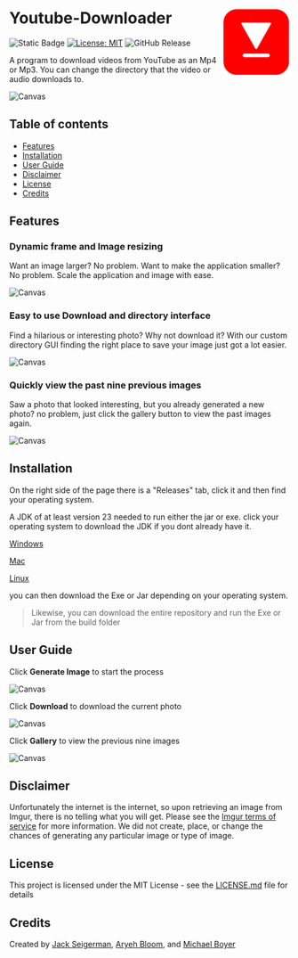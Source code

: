 # Youtube-Downloader <img src="assets/YoutubeDownloaderLogo.png" width="120px" alt="YoutubeDownloaderLogo" align="right">

![Static Badge](https://img.shields.io/badge/Java-f89820)
[![License: MIT](https://img.shields.io/badge/License-MIT-yellow.svg)](https://opensource.org/licenses/MIT)
![GitHub Release](https://img.shields.io/github/v/release/jackSeigerman/Youtube-Downloader)


A program to download videos from YouTube as an Mp4 or Mp3. You can change the directory that the video or audio downloads to. 

![Canvas](assets/YoutubeDownloader.gif)

## Table of contents
- [Features](#features)
- [Installation](#installation)
- [User Guide](#user-guide)
- [Disclaimer](#disclaimer)
- [License](#license)
- [Credits](#credits)

## Features

### Dynamic frame and Image resizing
Want an image larger? No problem. Want to make the application smaller? No problem. Scale the application and image with ease.

![Canvas](assets/Resize.gif)

### Easy to use Download and directory interface
Find a hilarious or interesting photo? Why not download it? With our custom directory GUI finding the right place to save your image just got a lot easier.

![Canvas](assets/Downloading.gif)

### Quickly view the past nine previous images 
Saw a photo that looked interesting, but you already generated a new photo? no problem, just click the gallery button to view the past images again.

![Canvas](assets/Gallery.gif)

## Installation

On the right side of the page there is a "Releases" tab, click it and then find your operating system. 

A JDK of at least version 23 needed to run either the jar or exe. click your operating system to download the JDK if you dont already have it.

[Windows](https://download.oracle.com/java/23/latest/jdk-23_windows-x64_bin.exe)

[Mac](https://download.oracle.com/java/23/latest/jdk-23_macos-aarch64_bin.dmg)

[Linux](https://download.oracle.com/java/23/latest/jdk-23_linux-x64_bin.deb)

you can then download the Exe or Jar depending on your operating system.

>Likewise, you can download the entire repository and run the Exe or Jar from the build folder



## User Guide

Click **Generate Image** to start the process

![Canvas](assets/GenerateImage.JPG)

Click **Download** to download the current photo

![Canvas](assets/Download.JPG)

Click **Gallery** to view the previous nine images

![Canvas](assets/Gallery.JPG)

## Disclaimer
Unfortunately the internet is the internet, so upon retrieving an image from Imgur, there is no telling what you will get. Please see the [Imgur terms of service](https://imgur.com/tos) for more information. We did not create, place, or change the chances of generating any particular image or type of image.

## License
This project is licensed under the MIT License - see the [LICENSE.md](LICENSE) file for details
## Credits
Created by [Jack Seigerman](https://github.com/jackSeigerman), [Aryeh Bloom](https://github.com/aryeh-bloom), and [Michael Boyer](https://github.com/Michael-Boyer)
